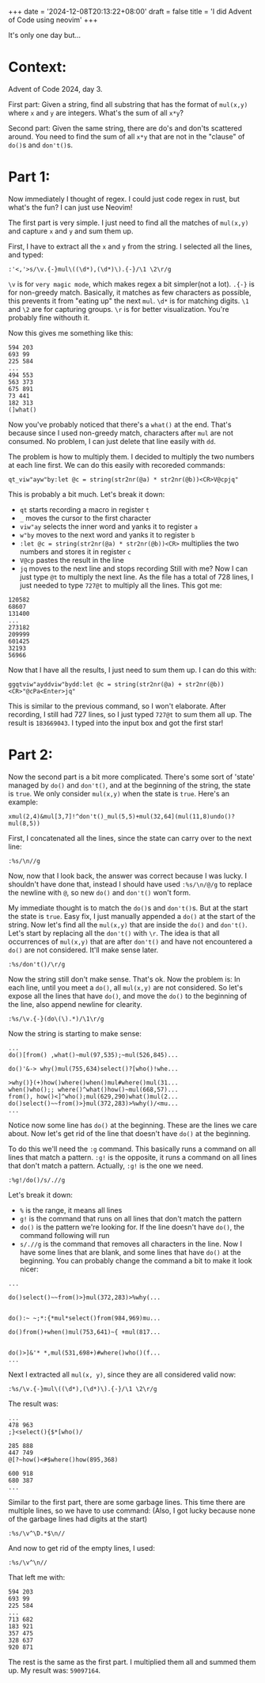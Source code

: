 +++
date = '2024-12-08T20:13:22+08:00'
draft = false
title = 'I did Advent of Code using neovim'
+++

It's only one day but...
<!--more-->

# Context:
Advent of Code 2024, day 3.

First part:
Given a string, find all substring that has the format of `mul(x,y)` where `x` and `y` are integers. 
What's the sum of all `x*y`?

Second part:
Given the same string, there are do's and don'ts scattered around. 
You need to find the sum of all `x*y` that are not in the "clause" of `do()`s and `don't()`s.

# Part 1:
Now immediately I thought of regex. I could just code regex in rust, 
but what's the fun? I can just use Neovim!

The first part is very simple. I just need to find all the matches of `mul(x,y)` and capture 
`x` and `y` and sum them up.

First, I have to extract all the `x` and `y` from the string. 
I selected all the lines, and typed:
```
:'<,'>s/\v.{-}mul\((\d*),(\d*)\).{-}/\1 \2\r/g
```
`\v` is for `very magic mode`, which makes regex a bit simpler(not a lot). 
`.{-}` is for non-greedy match. Basically, it matches as few characters as possible, this 
prevents it from "eating up" the next `mul`. 
`\d*` is for matching digits. 
`\1` and `\2` are for capturing groups. 
`\r` is for better visualization. You're probably fine withouth it.

Now this gives me something like this:
```
594 203
693 99
225 584
...
494 553
563 373
675 891
73 441
182 313
(]what()
```
Now you've probably noticed that there's a `what()` at the end. That's because since 
I used non-greedy match, characters after `mul` are not consumed. No problem, I can just delete 
that line easily with `dd`.

The problem is how to multiply them. I decided to multiply the two numbers at each line first.
We can do this easily with recoreded commands:
```
qt_viw"ayw"by:let @c = string(str2nr(@a) * str2nr(@b))<CR>V@cpjq"
```
This is probably a bit much. Let's break it down:
- `qt` starts recording a macro in register `t`
- `_` moves the cursor to the first character
- `viw"ay` selects the inner word and yanks it to register `a`
- `w"by` moves to the next word and yanks it to register `b`
- `:let @c = string(str2nr(@a) * str2nr(@b))<CR>` multiplies the two numbers and stores it in register `c`
- `V@cp` pastes the result in the line
- `jq` moves to the next line and stops recording
Still with me? Now I can just type `@t` to multiply the next line. As the file has a total of 728 
lines, I just needed to type `727@t` to multiply all the lines. 
This got me:
```
120582
68607
131400
...
273182
209999
601425
32193
56966
```

Now that I have all the results, I just need to sum them up. 
I can do this with:
```
ggqtviw"ayddviw"bydd:let @c = string(str2nr(@a) + str2nr(@b))<CR>"@cPa<Enter>jq"
```
This is similar to the previous command, so I won't elaborate.
After recording, I still had 727 lines, so I just typed `727@t` to sum them all up.
The result is `183669043`. I typed into the input box and got the first star!

# Part 2:
Now the second part is a bit more complicated. There's some sort of 'state' managed by 
`do()` and `don't()`, and at the beginning of the string, the state is `true`. We only consider 
`mul(x,y)` when the state is `true`. Here's an example: 
```
xmul(2,4)&mul[3,7]!^don't()_mul(5,5)+mul(32,64](mul(11,8)undo()?mul(8,5))
```

First, I concatenated all the lines, since the state can carry over to the next line:
```
:%s/\n//g
```
Now, now that I look back, the answer was correct because I was lucky. I shouldn't have done that, 
instead I should have used `:%s/\n/@/g` to replace the newline with `@`, so new `do()` and `don't()` 
won't form.


My immediate thought is to match the `do()`s and `don't()`s. But at the start the state is `true`. 
Easy fix, I just manually appended a `do()` at the start of the string. 
Now let's find all the `mul(x,y)` that are inside the `do()` and `don't()`. Let's start by 
replacing all the `don't()` with `\r`. The idea is that all occurrences of `mul(x,y)` that are 
after `don't()` and have not encountered a `do()` are not considered. It'll make sense later.
```
:%s/don't()/\r/g
```
Now the string still don't make sense. That's ok. Now the problem is: In each line, 
until you meet a `do()`, all `mul(x,y)` are not considered. So let's expose all the 
lines that have `do()`, and move the `do()` to the beginning of the line, also append newline 
for clearity.
```
:%s/\v.{-}(do\(\).*)/\1\r/g
```
Now the string is starting to make sense:
```
...
do()[from() ,what()~mul(97,535);~mul(526,845)...

do()'&-> why()mul(755,634)select()?[who()!whe...

>why()}(+)how()where()when()mul#where()mul(31...
when()who();; where()^what()how()~mul(668,57)...
from(), how()<]^who();mul(629,290)what()mul(2...
do()select()~~from()>}mul(372,283)>%why()/<mu...
...
```
Notice now some line has `do()` at the beginning. These are the lines we care about. 
Now let's get rid of the line that doesn't have `do()` at the beginning. 

To do this we'll need the `:g` command. This basically runs a command on all lines that match a 
pattern. `:g!` is the opposite, it runs a command on all lines that don't match a pattern. 
Actually, `:g!` is the one we need. 
```
:%g!/do()/s/.//g
```
Let's break it down:
- `%` is the range, it means all lines
- `g!` is the command that runs on all lines that don't match the pattern
- `do()` is the pattern we're looking for. If the line doesn't have `do()`, the command following will run
- `s/.//g` is the command that removes all characters in the line.
Now I have some lines that are blank, and some lines that have `do()` at the beginning.
You can probably change the command a bit to make it look nicer:
```
...

do()select()~~from()>}mul(372,283)>%why(...


do():~ ~;*:{*mul*select()from(984,969)mu...

do()from()+when()mul(753,641)~{ +mul(817...


do()>]&'* *,mul(531,698+)#where()who()(f...
...
```

Next I extracted all `mul(x, y)`, since they are all considered valid now:
```
:%s/\v.{-}mul\((\d*),(\d*)\).{-}/\1 \2\r/g
```
The result was:
```
...
478 963
;}<select(){$*[who()/

285 888
447 749
@[?~how()<#$where()how(895,368)

600 918
680 387
...
```

Similar to the first part, there are some garbage lines. This time there are multiple lines, 
so we have to use command: 
(Also, I got lucky because none of the garbage lines had digits at the start)
```
:%s/\v^\D.*$\n//
```
And now to get rid of the empty lines, I used:
```
:%s/\v^\n//
```

That left me with:
```
594 203
693 99
225 584
...
713 682
183 921
357 475
328 637
920 871
```
The rest is the same as the first part. I multiplied them all and summed them up. 
My result was: `59097164`.
